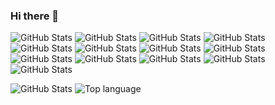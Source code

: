 ### Hi there 👋

<!--
**MdnadeemSarwar/MdnadeemSarwar** is a ✨ _special_ ✨ repository because its `README.md` (this file) appears on your GitHub profile.

Here are some ideas to get you started:

- 🔭 I’m currently working on ...
- 🌱 I’m currently learning ...
- 👯 I’m looking to collaborate on ...
- 🤔 I’m looking for help with ...
- 💬 Ask me about ...
- 📫 How to reach me: ...
- 😄 Pronouns: ...
- ⚡ Fun fact: ...
-->

![GitHub Stats](https://img.shields.io/badge/-HTML-e34f26?logo=html5&logoColor=fff)
![GitHub Stats](https://img.shields.io/badge/-css-1572B6?logo=css35&logoColor=fff)
![GitHub Stats](https://img.shields.io/badge/-Javascript-F7DF1E?logo=Javascript&logoColor=fff)
![GitHub Stats](https://img.shields.io/badge/-C++-00599C?logo=c++5&logoColor=fff)
![GitHub Stats](https://img.shields.io/badge/-java-FBBA00?logo=java35&logoColor=fff)
![GitHub Stats](https://img.shields.io/badge/-python-3776AB?logo=python&logoColor=fff)
![GitHub Stats](https://img.shields.io/badge/-Node.js-339933?logo=Node.js&logoColor=fff)
![GitHub Stats](https://img.shields.io/badge/-Mysql-4479A1?logo=Mysql35&logoColor=fff)
![GitHub Stats](https://img.shields.io/badge/-React-61DAFB?logo=React&logoColor=fff)
![GitHub Stats](https://img.shields.io/badge/-MongoDB-47A248?logo=MongoDB&logoColor=fff)
![GitHub Stats](https://img.shields.io/badge/-PHP-777BB4?logo=PHP&logoColor=fff)
![GitHub Stats](https://img.shields.io/badge/-Expressjs-4B5562?logo=Express.js&logoColor=fff)
![GitHub Stats](https://img.shields.io/badge/-JSON-8BC0D0?logo=JSON&logoColor=fff)

![GitHub Stats](https://github-readme-stats.vercel.app/api?username=MdnadeemSarwar&theme=radical)
![Top language](https://github-readme-stats.vercel.app/api/top-langs/?username=MdnadeemSarwar&show_icons=true&theme=radical)
